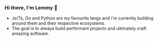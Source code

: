 ### Hi there, I'm Lemmy 👋
-  Js/Ts, Go and Python are my favourite langs and i'm currently building around them and their respective ecosystems.
-  The goal is to always build performant projects and ultimately craft amazing software.
<!-- 
### Connect with me:

[![website](./img/globe-light.svg)](https://lemmymwaura.netlify.app/#gh-light-mode-only)
[![website](./img/globe-dark.svg)](https://lemmymwaura.netlify.app/#gh-dark-mode-only)
&nbsp;&nbsp;
[![website](./img/medium-light.svg)](https://medium.com/@Lemmymwaura8#gh-light-mode-only)
[![website](./img/medium-dark.svg)](https://medium.com/@Lemmymwaura8#gh-dark-mode-only)
&nbsp;&nbsp;
[![website](./img/twitter-light.svg)](https://twitter.com/lemmymwaura8#gh-light-mode-only)
[![website](./img/twitter-dark.svg)](https://twitter.com/lemmymwaura8#gh-dark-mode-only)
&nbsp;&nbsp;
[![website](./img/linkedin-light.svg)](https://www.linkedin.com/in/lemmymwaura/#gh-light-mode-only)
[![website](./img/linkedin-dark.svg)](https://www.linkedin.com/in/lemmymwaura/#gh-dark-mode-only)
&nbsp;&nbsp;
[![website](./img/gmail-light.svg)](mailto:lemmymwauracodes@gmail.com#gh-light-mode-only)
[![website](./img/gmail-dark.svg)](mailto:lemmymwauracodes@gmail.com#gh-dark-mode-only)

### Languages and Tools:
<div align="left">
  <img  alt="Visual Studio Code" width=26px  style="padding:0px 30px 30px 0" src="https://cdn.jsdelivr.net/gh/devicons/devicon/icons/vscode/vscode-original.svg"/>
  <img  alt="HTML5" width=26px style="padding:0px 30px 30px 0"  src="https://cdn.jsdelivr.net/gh/devicons/devicon/icons/html5/html5-original.svg"/>
  <img  alt="CSS3" width=26px style="padding:0px 30px 30px 0" src="https://cdn.jsdelivr.net/gh/devicons/devicon/icons/css3/css3-original.svg"/>
  <img  alt="Sass" width=26px style="padding:0px 30px 30px 0" src="https://cdn.jsdelivr.net/gh/devicons/devicon/icons/sass/sass-original.svg"/>
  <img  alt="Bootstrap" width=26px style="padding:0px 30px 30px 0" src="https://cdn.jsdelivr.net/gh/devicons/devicon/icons/bootstrap/bootstrap-original.svg"/>
  <img  alt="Tailwind" width=26px style="padding:0px 30px 30px 0" src="https://www.vectorlogo.zone/logos/tailwindcss/tailwindcss-icon.svg"  />
  <img  alt="JavaScript" width=26px style="padding:0px 30px 30px 0" src="https://cdn.jsdelivr.net/gh/devicons/devicon/icons/javascript/javascript-original.svg"/>
  <img  alt="Typescript" width=26px style="padding:0px 30px 30px 0" src="https://raw.githubusercontent.com/devicons/devicon/master/icons/typescript/typescript-original.svg" />
  <img  alt="Angular" width=32px style="padding:0px 30px 30px 0" class="angular" src="https://angular.io/assets/images/logos/angular/angular.svg" />
  <img  alt="React" width=26px style="padding:0px 30px 30px 0" src="https://cdn.jsdelivr.net/gh/devicons/devicon/icons/react/react-original.svg"/>
  <img  alt="GraphQL" width=26px style="padding:0px 30px 30px 0" src="https://cdn.jsdelivr.net/gh/devicons/devicon/icons/graphql/graphql-plain.svg"/>
  <img  alt="Node.js" width=26px style="padding:0px 30px 30px 0" src="https://cdn.jsdelivr.net/gh/devicons/devicon/icons/nodejs/nodejs-original.svg"/>
  <img  alt="Python" width=26px style="padding:0px 30px 30px 0" src="https://raw.githubusercontent.com/devicons/devicon/master/icons/python/python-original.svg" />
  <img  alt="Flask" width=26px style="padding:0px 30px 30px 0" src="https://cdn.jsdelivr.net/gh/devicons/devicon/icons/flask/flask-original.svg"/>
  <img  alt="Django" width=26px style="padding:0px 30px 30px 0" src="https://cdn.jsdelivr.net/gh/devicons/devicon/icons/django/django-plain.svg"/>
  <img  alt="MySQL" width=26px style="padding:0px 30px 30px 0" src="https://cdn.jsdelivr.net/gh/devicons/devicon/icons/fastapi/fastapi-original.svg"/>
  <img  alt="PostgresQl" width=26px style="padding:0px 30px 30px 0" src="https://cdn.jsdelivr.net/gh/devicons/devicon/icons/postgresql/postgresql-original.svg"/>
  <img  alt="jest" width=26px style="padding:0px 30px 30px 0" src="https://cdn.jsdelivr.net/gh/devicons/devicon/icons/jest/jest-plain.svg"/>
  <img  alt="Firebase" width=26px style="padding:0px 30px 30px 0" src="https://cdn.jsdelivr.net/gh/devicons/devicon/icons/firebase/firebase-plain.svg"/>
  <img  alt="Go-lang" width=26px style="padding:0px 30px 30px 0" src="https://cdn.jsdelivr.net/gh/devicons/devicon/icons/go/go-original.svg"/>
  <img  alt="Git" width=26px style="padding:0px 30px 30px 0" src="https://cdn.jsdelivr.net/gh/devicons/devicon/icons/git/git-original.svg"/>
</div>

<br>

<div class="wrapper">
  <img align="left" width="47%" src="https://github-readme-stats.vercel.app/api?username=lemmymwaura&show_icons=true&theme=radical">

  <img align="left" width="47%" src="http://github-readme-streak-stats.herokuapp.com?user=lemmymwaura&theme=radical&date_format=M%20j%5B%2C%20Y%5D">
</div> -->

[website]: https://lemmymwaura.netlify.app/
[twitter]: https://twitter.com/lemmymwaura8/
[linkedin]: https://www.linkedin.com/in/lemmymwaura/
[codepen]: https://codepen.io/lemmymwaura
[codewars]: https://www.codewars.com/users/LemmyMwaura
[cssbattle]: https://cssbattle.dev/player/lemmy
[discord]: https://www.codewars.com/users/LemmyMwaura
[gmail]: https://www.lemmymwauracodes@gmail.com
